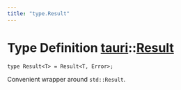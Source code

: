 ```yaml
---
title: "type.Result"
---
```


# Type Definition [tauri](/docs/api/rust/tauri/index.html)::​[Result](/docs/api/rust/tauri/)

    type Result<T> = Result<T, Error>;

Convenient wrapper around `std::Result`.

      